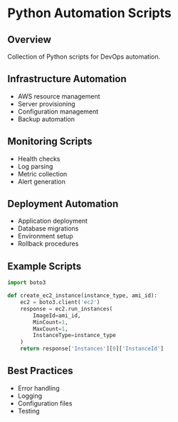 # Python Automation Scripts

## Overview
Collection of Python scripts for DevOps automation.

## Infrastructure Automation
- AWS resource management
- Server provisioning
- Configuration management
- Backup automation

## Monitoring Scripts
- Health checks
- Log parsing
- Metric collection
- Alert generation

## Deployment Automation
- Application deployment
- Database migrations
- Environment setup
- Rollback procedures

## Example Scripts
```python
import boto3

def create_ec2_instance(instance_type, ami_id):
    ec2 = boto3.client('ec2')
    response = ec2.run_instances(
        ImageId=ami_id,
        MinCount=1,
        MaxCount=1,
        InstanceType=instance_type
    )
    return response['Instances'][0]['InstanceId']
```

## Best Practices
- Error handling
- Logging
- Configuration files
- Testing
